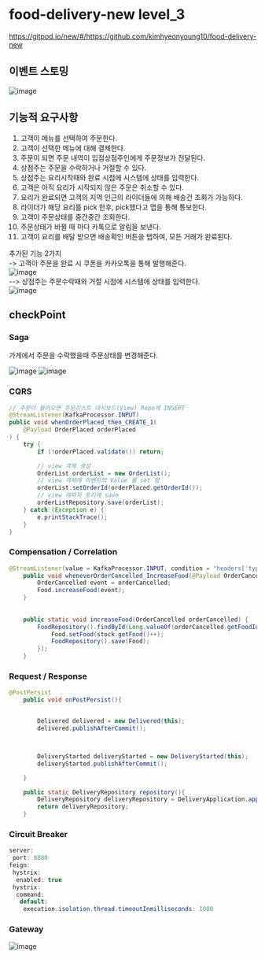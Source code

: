 # food-delivery-new level_3

https://gitpod.io/new/#/https://github.com/kimhyeonyoung10/food-delivery-new


## 이벤트 스토밍
![image](https://user-images.githubusercontent.com/81146708/203244109-63e70920-cc9e-4251-b7ed-ada21e3d7375.png)

## 기능적 요구사항

 1. 고객이 메뉴를 선택하여 주문한다.
 2. 고객이 선택한 메뉴에 대해 결제한다.
 3. 주문이 되면 주문 내역이 입점상점주인에게 주문정보가 전달된다.
 4. 상점주는 주문을 수락하거나 거절할 수 있다.
 5. 상점주는 요리시작때와 완료 시점에 시스템에 상태를 입력한다.
 6. 고객은 아직 요리가 시작되지 않은 주문은 취소할 수 있다.
 7. 요리가 완료되면 고객의 지역 인근의 라이더들에 의해 배송건 조회가 가능하다.
 8. 라이더가 해당 요리를 pick 한후, pick했다고 앱을 통해 통보한다.
 9. 고객이 주문상태를 중간중간 조회한다.
10. 주문상태가 바뀔 때 마다 카톡으로 알림을 보낸다.
11. 고객이 요리를 배달 받으면 배송확인 버튼을 탭하여, 모든 거래가 완료된다.

추가된 기능 2가지 \
-> 고객이 주문을 완료 시 쿠폰을 카카오톡을 통해 발행해준다.\
![image](https://user-images.githubusercontent.com/81146708/203247781-80fecb79-5810-4920-9dbc-47903c945f42.png)\
--> 상점주는 주문수락때와 거절 시점에 시스템에 상태를 입력한다.\
![image](https://user-images.githubusercontent.com/81146708/203248300-c69c29fb-0485-44bf-9e7e-c10feae83f13.png)

## checkPoint

### Saga
가게에서 주문을 수락했을때 주문상태를 변경해준다.

![image](https://user-images.githubusercontent.com/81146708/203248736-81d72384-9b5a-4e39-bc19-dc857b6d88c9.png)
![image](https://user-images.githubusercontent.com/81146708/203248820-6fa851b3-a8f4-40f6-86cd-61029c14d4cb.png)

### CQRS
```java
// 주문이 들어오면 주문리스트 대시보드(View) Repo에 INSERT 
@StreamListener(KafkaProcessor.INPUT)
public void whenOrderPlaced_then_CREATE_1(
    @Payload OrderPlaced orderPlaced
) {
    try {
        if (!orderPlaced.validate()) return;

        // view 객체 생성
        OrderList orderList = new OrderList();
        // view 객체에 이벤트의 Value 를 set 함
        orderList.setOrderId(orderPlaced.getOrderId());
        // view 레파지 토리에 save
        orderListRepository.save(orderList);
    } catch (Exception e) {
        e.printStackTrace();
    }
}
```
### Compensation / Correlation
```java
@StreamListener(value = KafkaProcessor.INPUT, condition = "headers['type']=='OrderCancelled'")
    public void wheneverOrderCancelled_IncreaseFood(@Payload OrderCancelled orderCancelled) {
        OrderCancelled event = orderCancelled;
        Food.increaseFood(event);
    }
    
    
    public static void increaseFood(OrderCancelled orderCancelled) {
        FoodRepository().findById(Long.valueOf(orderCancelled.getFoodId())).ifPresent(stock->{
            Food.setFood(stock.getFood()++);
            FoodRepository().save(Food);
        });
    }
```

### Request / Response

```java
@PostPersist
    public void onPostPersist(){


        Delivered delivered = new Delivered(this);
        delivered.publishAfterCommit();



        DeliveryStarted deliveryStarted = new DeliveryStarted(this);
        deliveryStarted.publishAfterCommit();

    }

    public static DeliveryRepository repository(){
        DeliveryRepository deliveryRepository = DeliveryApplication.applicationContext.getBean(DeliveryRepository.class);
        return deliveryRepository;
    }
```
### Circuit Breaker
```java
server:
 port: 8080
feign:
 hystrix:
  enabled: true
 hystrix:
  command:
   default:
    execution.isolation.thread.timeoutInmilliseconds: 1000
```

### Gateway
![image](https://user-images.githubusercontent.com/81146708/203252135-144b05fc-d8f1-4b4c-a661-a37cd36d0dc0.png)

